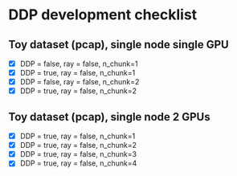 # DDP development checklist

## Toy dataset (pcap), single node single GPU

- [x] DDP = false, ray = false, n_chunk=1
- [x] DDP = true, ray = false, n_chunk=1
- [x] DDP = false, ray = false, n_chunk=2
- [x] DDP = true, ray = false, n_chunk=2

## Toy dataset (pcap), single node 2 GPUs

- [x] DDP = true, ray = false, n_chunk=1
- [x] DDP = true, ray = false, n_chunk=2
- [x] DDP = true, ray = false, n_chunk=3
- [x] DDP = true, ray = false, n_chunk=4
